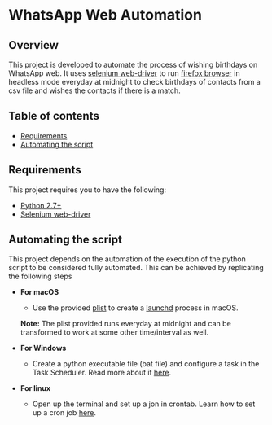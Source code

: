 # WhatsApp Web Automation

## Overview 
This project is developed to automate the process of wishing birthdays on WhatsApp web. It uses [selenium web-driver](https://www.selenium.dev) to run [firefox browser](https://www.mozilla.org/en-US/firefox/new/) in headless mode everyday at midnight to check birthdays of contacts from a csv file and wishes the contacts if there is a match.

## Table of contents
- [Requirements](#requirements)
- [Automating the script](#automating_the_script)

<a name="requirements"/>

## Requirements
This project requires you to have the following:

- [Python 2.7+](https://www.python.org/downloads/)
- [Selenium web-driver](https://pypi.org/project/selenium/)

<a name="automating_the_script"/>

## Automating the script
This project depends on the automation of the execution of the python script to be considered fully automated. This can be achieved by replicating the following steps 

- **For macOS**
  - Use the provided [plist](https://github.com/thisismayanktiwari/whatsapp_web_automation/blob/main/local.python.whatsappbday.plist) to create a [launchd](https://developer.apple.com/library/archive/documentation/MacOSX/Conceptual/BPSystemStartup/Chapters/CreatingLaunchdJobs.html) process in macOS.
  
  **Note:** The plist provided runs everyday at midnight and can be transformed to work at some other time/interval as well.

- **For Windows**
  - Create a python executable file (bat file) and configure a task in the Task Scheduler. Read more about it [here](https://towardsdatascience.com/automate-your-python-scripts-with-task-scheduler-661d0a40b279).
  
- **For linux**
  - Open up the terminal and set up a jon in crontab. Learn how to set up a cron job [here](https://opensource.com/article/17/11/how-use-cron-linux).
  
